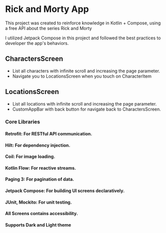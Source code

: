 # Rick and Morty App

This project was created to reinforce knowledge in Kotlin + Compose, using a free API about the series Rick and Morty

I utilized Jetpack Compose in this project and followed the best practices to developer the app's behaviors.

## CharactersScreen

- List all characters with infinite scroll and increasing the page parameter.
- Navigate you to LocationsScreen when you touch on CharacterItem

## LocationsScreen

- List all locations with infinite scroll and increasing the page parameter.
- CustomAppBar with back button for navigate back to CharactersScreen.


### Core Libraries

#### Retrofit: For RESTful API communication.
#### Hilt: For dependency injection.
#### Coil: For image loading.
#### Kotlin Flow: For reactive streams.
#### Paging 3: For pagination of data.
#### Jetpack Compose: For building UI screens declaratively.
#### JUnit, Mockito: For unit testing.
#### All Screens contains accessibility.
#### Supports Dark and Light theme


